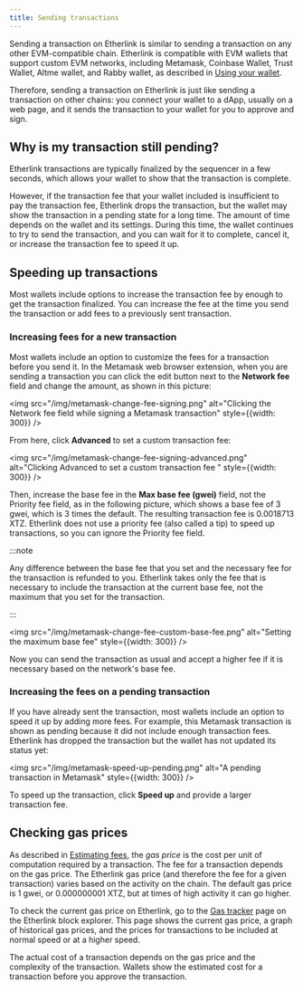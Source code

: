 ```yaml
---
title: Sending transactions
---
```


Sending a transaction on Etherlink is similar to sending a transaction on any other EVM-compatible chain.
Etherlink is compatible with EVM wallets that support custom EVM networks, including Metamask, Coinbase Wallet, Trust Wallet, Altme wallet, and Rabby wallet, as described in [Using your wallet](/get-started/using-your-wallet).

Therefore, sending a transaction on Etherlink is just like sending a transaction on other chains: you connect your wallet to a dApp, usually on a web page, and it sends the transaction to your wallet for you to approve and sign.

## Why is my transaction still pending?

Etherlink transactions are typically finalized by the sequencer in a few seconds, which allows your wallet to show that the transaction is complete.

However, if the transaction fee that your wallet included is insufficient to pay the transaction fee, Etherlink drops the transaction, but the wallet may show the transaction in a pending state for a long time.
The amount of time depends on the wallet and its settings.
During this time, the wallet continues to try to send the transaction, and you can wait for it to complete, cancel it, or increase the transaction fee to speed it up.

## Speeding up transactions

Most wallets include options to increase the transaction fee by enough to get the transaction finalized.
You can increase the fee at the time you send the transaction or add fees to a previously sent transaction.

### Increasing fees for a new transaction

Most wallets include an option to customize the fees for a transaction before you send it.
In the Metamask web browser extension, when you are sending a transaction you can click the edit button next to the **Network fee** field and change the amount, as shown in this picture:

<img src="/img/metamask-change-fee-signing.png" alt="Clicking the Network fee field while signing a Metamask transaction" style={{width: 300}} />

From here, click **Advanced** to set a custom transaction fee:

<img src="/img/metamask-change-fee-signing-advanced.png" alt="Clicking Advanced to set a custom transaction fee " style={{width: 300}} />

Then, increase the base fee in the **Max base fee (gwei)** field, not the Priority fee field, as in the following picture, which shows a base fee of 3 gwei, which is 3 times the default.
The resulting transaction fee is 0.0018713 XTZ.
Etherlink does not use a priority fee (also called a tip) to speed up transactions, so you can ignore the Priority fee field.

:::note

Any difference between the base fee that you set and the necessary fee for the transaction is refunded to you.
Etherlink takes only the fee that is necessary to include the transaction at the current base fee, not the maximum that you set for the transaction.

:::

<img src="/img/metamask-change-fee-custom-base-fee.png" alt="Setting the maximum base fee" style={{width: 300}} />

Now you can send the transaction as usual and accept a higher fee if it is necessary based on the network's base fee.

### Increasing the fees on a pending transaction

If you have already sent the transaction, most wallets include an option to speed it up by adding more fees.
For example, this Metamask transaction is shown as pending because it did not include enough transaction fees.
Etherlink has dropped the transaction but the wallet has not updated its status yet:

<img src="/img/metamask-speed-up-pending.png" alt="A pending transaction in Metamask" style={{width: 300}} />

To speed up the transaction, click **Speed up** and provide a larger transaction fee.

## Checking gas prices

As described in [Estimating fees](/building-on-etherlink/estimating-fees), the _gas price_ is the cost per unit of computation required by a transaction.
The fee for a transaction depends on the gas price.
The Etherlink gas price (and therefore the fee for a given transaction) varies based on the activity on the chain.
The default gas price is 1 gwei, or 0.000000001 XTZ, but at times of high activity it can go higher.

To check the current gas price on Etherlink, go to the [Gas tracker](https://explorer.etherlink.com/gas-tracker) page on the Etherlink block explorer.
This page shows the current gas price, a graph of historical gas prices, and the prices for transactions to be included at normal speed or at a higher speed.

The actual cost of a transaction depends on the gas price and the complexity of the transaction.
Wallets show the estimated cost for a transaction before you approve the transaction.
